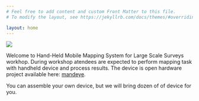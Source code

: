 ```yaml
---
# Feel free to add content and custom Front Matter to this file.
# To modify the layout, see https://jekyllrb.com/docs/themes/#overriding-theme-defaults

layout: home
---
```

![](assets/100-2.gif)

Welcome to  Hand-Held Mobile Mapping System for Large Scale Surveys workhop.
During workshop atendees are expected to perform mapping task with handheld device and 
process results.
The device is open hardware project available here: [mandeye](https://github.com/JanuszBedkowski/mandeye_controller).

You can assemble your own device, but we will bring dozen of of device for you.
